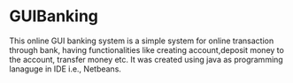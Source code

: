 # GUIBanking
This online GUI banking system is a simple system for online transaction through bank, having functionalities like creating account,deposit money to the account, transfer money etc. 
It was created using java as programming lanaguge in IDE i.e., Netbeans.
